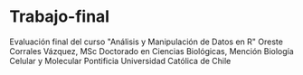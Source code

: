 # Trabajo-final
Evaluación final del curso "Análisis y Manipulación de Datos en R"
Oreste Corrales Vázquez, MSc
Doctorado en Ciencias Biológicas, Mención Biología Celular y Molecular
Pontificia Universidad Católica de Chile
